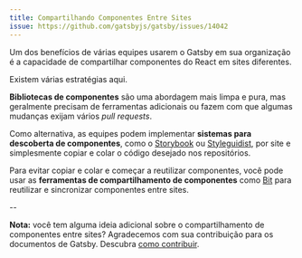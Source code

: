 ```yaml
---
title: Compartilhando Componentes Entre Sites
issue: https://github.com/gatsbyjs/gatsby/issues/14042
---
```


Um dos benefícios de várias equipes usarem o Gatsby em sua organização é a capacidade de compartilhar componentes do React em sites diferentes.

Existem várias estratégias aqui.

**Bibliotecas de componentes** são uma abordagem mais limpa e pura, mas geralmente precisam de ferramentas adicionais ou fazem com que algumas mudanças exijam vários _pull requests_.

Como alternativa, as equipes podem implementar **sistemas para descoberta de componentes**, como o [Storybook](https://github.com/storybookjs/storybook) ou [Styleguidist](https://github.com/styleguidist/react-styleguidist), por site e simplesmente copiar e colar o código desejado nos repositórios.

Para evitar copiar e colar e começar a reutilizar componentes, você pode usar as **ferramentas de compartilhamento de componentes** como [Bit](https://github.com/teambit/bit) para reutilizar e sincronizar componentes entre sites.

<GuideList slug={props.slug} />

--

**Nota:** você tem alguma ideia adicional sobre o compartilhamento de componentes entre sites? Agradecemos com sua contribuição para os documentos de Gatsby. Descubra [como contribuir](/contributing/docs-contributions/).
